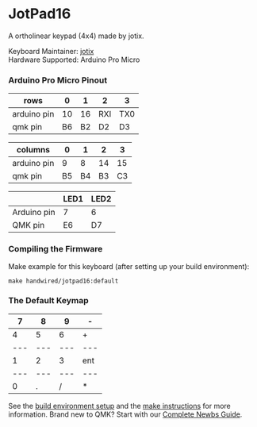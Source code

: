 # JotPad16

A ortholinear keypad (4x4) made by jotix.

Keyboard Maintainer: [jotix](https://github.com/jotix)  
Hardware Supported: Arduino Pro Micro  

### Arduino Pro Micro Pinout

| rows        | 0  | 1  | 2   | 3   |
|-------------|----|----|-----|-----|
| arduino pin | 10 | 16 | RXI | TX0 |
| qmk pin     | B6 | B2 | D2  | D3  |

| columns     | 0  | 1  | 2  | 3  |
|-------------|----|----|----|----| 
| arduino pin | 9  | 8  | 14 | 15 |
| qmk pin     | B5 | B4 | B3 | C3 |

|             | LED1 | LED2 |
|-------------|------|------|
| Arduino pin | 7    | 6    |
| QMK pin     | E6   | D7   |

### Compiling the Firmware

Make example for this keyboard (after setting up your build environment):

    make handwired/jotpad16:default

### The Default Keymap

| 7 | 8 | 9 | - |
|---|---|---|---|
| 4 | 5 | 6 | + |
|---|---|---|---|
| 1 | 2 | 3 |ent|
|---|---|---|---|
| 0 | . | / | * |

See the [build environment setup](https://docs.qmk.fm/#/getting_started_build_tools) and the [make instructions](https://docs.qmk.fm/#/getting_started_make_guide) for more information. Brand new to QMK? Start with our [Complete Newbs Guide](https://docs.qmk.fm/#/newbs).


